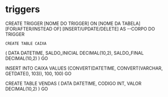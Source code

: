 # triggers
CREATE TRIGGER [NOME DO TRIGGER]
ON [NOME DA TABELA]
[FOR/AFTER/INSTEAD OF] [INSERT/UPDATE/DELETE]
AS
    --CORPO DO TRIGGER
    
    CREATE TABLE CAIXA
(
    DATA            DATETIME,
    SALDO_INICIAL   DECIMAL(10,2),
    SALDO_FINAL     DECIMAL(10,2)
)
GO

INSERT INTO CAIXA
VALUES (CONVERT(DATETIME, CONVERT(VARCHAR, GETDATE(), 103)), 100, 100)
GO

CREATE TABLE VENDAS
(
    DATA    DATETIME,
    CODIGO  INT,
    VALOR   DECIMAL(10,2)
)
GO
